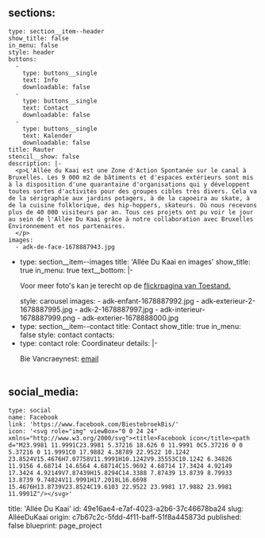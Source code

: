 sections:
  -
    type: section__item--header
    show_title: false
    in_menu: false
    style: header
    buttons:
      -
        type: buttons__single
        text: Info
        downloadable: false
      -
        type: buttons__single
        text: Contact
        downloadable: false
      -
        type: buttons__single
        text: Kalender
        downloadable: false
    title: Rauter
    stencil__show: false
    description: |-
      <p>L'Allée du Kaai est une Zone d'Action Spontanée sur le canal à Bruxelles. Les 9 000 m2 de bâtiments et d'espaces extérieurs sont mis à la disposition d'une quarantaine d'organisations qui y développent toutes sortes d'activités pour des groupes cibles très divers. Cela va de la sérigraphie aux jardins potagers, à de la capoeira au skate, à  de la cuisine folklorique, des hip-hoppers, skateurs. Où nous recevons plus de 40 000 visiteurs par an. Tous ces projets ont pu voir le jour au sein de l'Allée Du Kaai grâce à notre collaboration avec Bruxelles Environnement et nos partenaires.
      </p>
    images:
      - adk-de-face-1678887943.jpg
  -
    type: section__item--images
    title: 'Allée Du Kaai en images'
    show_title: true
    in_menu: true
    text__bottom: |-
      <p>Voor meer foto's kan je terecht op de <a href="https://www.flickr.com/photos/169072903@N04/albums">flickrpagina van Toestand.</a>
      </p>
    style: carousel
    images:
      - adk-enfant-1678887992.jpg
      - adk-exterieur-2-1678887995.jpg
      - adk-2-1678887997.jpg
      - adk-interieur-1678887999.png
      - adk-exterier-1678888000.jpg
  -
    type: section__item--contact
    title: Contact
    show_title: true
    in_menu: false
    style: contact
contacts:
  -
    type: contact
    role: Coordinateur
    details: |-
      <p>Bie Vancraeynest: <a href="mailto:bie@toestand.be">email</a><a href="mailto: monne@toestand.be"></a><br><br>
      </p>
social_media:
  -
    type: social
    name: Facebook
    link: 'https://www.facebook.com/BiestebroekBis/'
    icon: '<svg role="img" viewBox="0 0 24 24" xmlns="http://www.w3.org/2000/svg"><title>Facebook icon</title><path d="M23.9981 11.9991C23.9981 5.37216 18.626 0 11.9991 0C5.37216 0 0 5.37216 0 11.9991C0 17.9882 4.38789 22.9522 10.1242 23.8524V15.4676H7.07758V11.9991H10.1242V9.35553C10.1242 6.34826 11.9156 4.68714 14.6564 4.68714C15.9692 4.68714 17.3424 4.92149 17.3424 4.92149V7.87439H15.8294C14.3388 7.87439 13.8739 8.79933 13.8739 9.74824V11.9991H17.2018L16.6698 15.4676H13.8739V23.8524C19.6103 22.9522 23.9981 17.9882 23.9981 11.9991Z"/></svg>'
title: 'Allée Du Kaai'
id: 49e16ae4-e7af-4023-a2b6-37c46678ba24
slug: AlléeDuKaai
origin: c7b67c2c-5fdd-4f11-baff-51f8a445873d
published: false
blueprint: page_project
